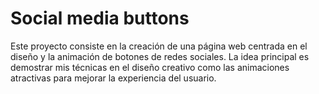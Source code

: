 # Social media buttons

Este proyecto consiste en la creación de una página web centrada en el diseño y la animación de botones de redes sociales. La idea principal es demostrar mis técnicas en el diseño creativo como las animaciones atractivas para mejorar la experiencia del usuario.
